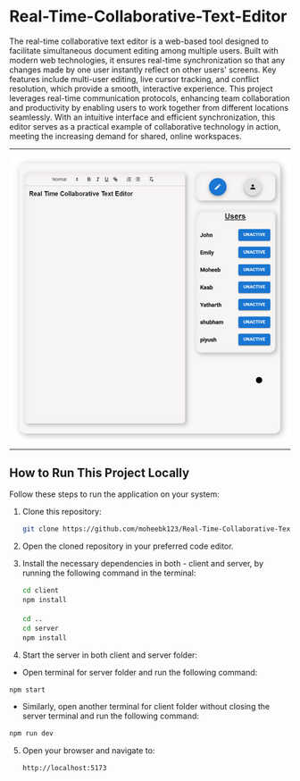 # Real-Time-Collaborative-Text-Editor
The real-time collaborative text editor is a web-based tool designed to facilitate simultaneous document editing among multiple users. Built with modern web technologies, it ensures real-time synchronization so that any changes made by one user instantly reflect on other users' screens. Key features include multi-user editing, live cursor tracking, and conflict resolution, which provide a smooth, interactive experience. This project leverages real-time communication protocols, enhancing team collaboration and productivity by enabling users to work together from different locations seamlessly. With an intuitive interface and efficient synchronization, this editor serves as a practical example of collaborative technology in action, meeting the increasing demand for shared, online workspaces.

---

<img src="./project-photo.png" />

---

## How to Run This Project Locally

Follow these steps to run the application on your system:

1. Clone this repository:
   ```bash
   git clone https://github.com/moheebk123/Real-Time-Collaborative-Text-Editor.git
   ```
2. Open the cloned repository in your preferred code editor.
3. Install the necessary dependencies in both - client and server, by running the following command in the terminal:

   ```bash
   cd client
   npm install

   cd ..
   cd server
   npm install
   ```

4. Start the server in both client and server folder:
  - Open terminal for server folder and run the following command:
   ```bash
   npm start
   ```
   - Similarly, open another terminal for client folder without closing the server terminal and run the following command:
   ```bash
   npm run dev
   ```

5. Open your browser and navigate to:

   ```bash
   http://localhost:5173
   ```